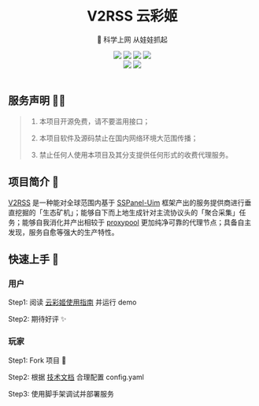 <div align="center">
    <h1> V2RSS 云彩姬</h1>
    <p>🚀 科学上网 从娃娃抓起</p>
    <img src="https://img.shields.io/static/v1?message=reference&color=blue&style=for-the-badge&logo=micropython&label=python">
    <img src="https://img.shields.io/github/license/qin2dim/v2raycloudspider?style=for-the-badge">
	<a href="https://github.com/QIN2DIM/V2RayCloudSpider/releases"><img src="https://img.shields.io/github/downloads/qin2dim/v2raycloudspider/total?style=for-the-badge"></a>
	<a href="https://github.com/QIN2DIM/V2RayCloudSpider/releases"><img src="https://img.shields.io/github/v/release/qin2dim/v2raycloudspider?style=for-the-badge"></a>
	<br>
	<a href="https://github.com/QIN2DIM/V2RayCloudSpider"><img src="https://img.shields.io/github/stars/qin2dim/v2raycloudspider?style=social"></a>
	<a href = "https://t.me/joinchat/HlB9SQJubb5VmNU5"><img src="https://img.shields.io/static/v1?style=social&logo=telegram&label=chat&message=studio" ></a>
	<br>
	<br>
</div>

## 服务声明 🧙‍♂️

> 1. 本项目开源免费，请不要滥用接口；
>
> 2. 本项目软件及源码禁止在国内网络环境大范围传播；
>
> 3. 禁止任何人使用本项目及其分支提供任何形式的收费代理服务。

## 项目简介 👋

[V2RSS](https://github.com/QIN2DIM/V2RayCloudSpider) 是一种能对全球范围内基于 [SSPanel-Uim](https://github.com/Anankke/SSPanel-Uim) 框架产出的服务提供商进行垂直挖掘的「生态矿机」；能够自下而上地生成针对主流协议头的「聚合采集」任务；能够自我消化并产出相较于 [proxypool](https://github.com/zu1k/proxypool) 更加纯净可靠的代理节点；具备自主发现，服务自愈等强大的生产特性。

## 快速上手 🛴

### 用户
Step1: 阅读 [云彩姬使用指南](https://blog.echosec.top/v2rss-docs/zh/docs/user/v2rss-cli/overview/) 并运行 demo

Step2: 期待好评 ✨

### 玩家
Step1: Fork 项目 🥂

Step2: 根据 [技术文档](https://blog.echosec.top/v2rss-docs/zh/) 合理配置 config.yaml 

Step3: 使用脚手架调试并部署服务